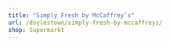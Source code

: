 ```yaml
---
title: "Simply Fresh by McCaffrey’s"
url: /doylestown/simply-fresh-by-mccaffreys/
shop: Supermarkt
---
```

